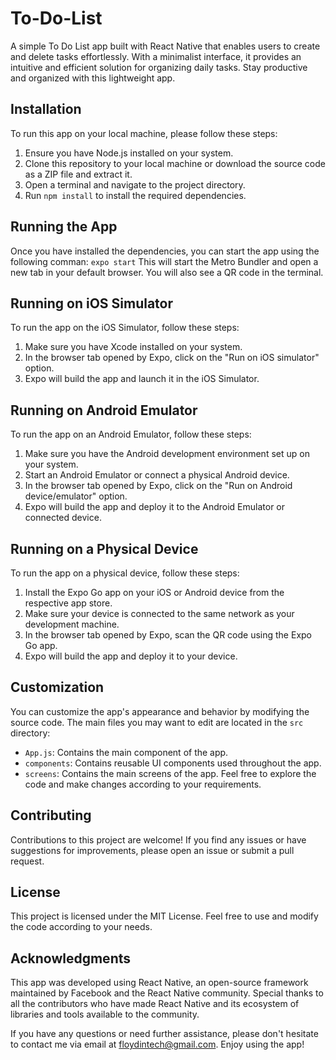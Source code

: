 # To-Do-List
A simple To Do List app built with React Native that enables users to create and delete tasks effortlessly. With a minimalist interface, it provides an intuitive and efficient solution for organizing daily tasks. Stay productive and organized with this lightweight app.

## Installation
To run this app on your local machine, please follow these steps:
1. Ensure you have Node.js installed on your system.
2. Clone this repository to your local machine or download the source code as a ZIP file and extract it.
3. Open a terminal and navigate to the project directory.
4. Run `npm install` to install the required dependencies.

## Running the App
Once you have installed the dependencies, you can start the app using the following comman:
`expo start`
This will start the Metro Bundler and open a new tab in your default browser. You will also see a QR code in the terminal.

## Running on iOS Simulator
To run the app on the iOS Simulator, follow these steps:
1. Make sure you have Xcode installed on your system.
2. In the browser tab opened by Expo, click on the "Run on iOS simulator" option.
3. Expo will build the app and launch it in the iOS Simulator.

## Running on Android Emulator
To run the app on an Android Emulator, follow these steps:
1. Make sure you have the Android development environment set up on your system.
2. Start an Android Emulator or connect a physical Android device.
3. In the browser tab opened by Expo, click on the "Run on Android device/emulator" option.
4. Expo will build the app and deploy it to the Android Emulator or connected device.

## Running on a Physical Device
To run the app on a physical device, follow these steps:
1. Install the Expo Go app on your iOS or Android device from the respective app store.
2. Make sure your device is connected to the same network as your development machine.
3. In the browser tab opened by Expo, scan the QR code using the Expo Go app.
4. Expo will build the app and deploy it to your device.

## Customization
You can customize the app's appearance and behavior by modifying the source code. The main files you may want to edit are located in the `src` directory:
* `App.js`: Contains the main component of the app.
* `components`: Contains reusable UI components used throughout the app.
* `screens`: Contains the main screens of the app.
Feel free to explore the code and make changes according to your requirements.

## Contributing
Contributions to this project are welcome! If you find any issues or have suggestions for improvements, please open an issue or submit a pull request.

## License
This project is licensed under the MIT License. Feel free to use and modify the code according to your needs.

## Acknowledgments
This app was developed using React Native, an open-source framework maintained by Facebook and the React Native community. Special thanks to all the contributors who have made React Native and its ecosystem of libraries and tools available to the community.

If you have any questions or need further assistance, please don't hesitate to contact me via email at floydintech@gmail.com. Enjoy using the app!
